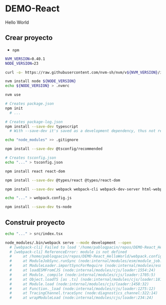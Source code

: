 # DEMO-React

Hello World


## Crear proyecto

<!-- 
- ~~`pnpm`~~
```sh
npm install pnpm -g
pnpm install
```
 -->


-  `npm`

```sh
NVM_VERSION=0.40.1
NODE_VERSION=23

curl -o- https://raw.githubusercontent.com/nvm-sh/nvm/v${NVM_VERSION}/install.sh | bash

nvm install node ${NODE_VERSION}
echo ${NODE_VERSION} > .nvmrc

nvm use
```

<!-- ```bash
npx create-react-app hello-world --template typescript | yes

mv hello-world/* .
rmdir hello-world

# Si aparece el error: Could not resolve dependency: peer react@"^18.0.0" from @testing-library/react@13.4.0
npm install react@18 react-dom@18

# npm start
# NO ME ESTÁ GUSTANDO EL TEMA
``` -->

```sh
# Creates package.json
npm init
  # ...

# Creates package-log.json
npm install --save-dev typescript
  # With --save-dev it's saved as a development dependency, thus not required for the production build of the app

echo "node_modules" >> .gitignore
```

```sh
npm install --save-dev @tsconfig/recommended

# Creates tsconfig.json
echo "..." > tsconfig.json

npm install react react-dom

npm install --save-dev @types/react @types/react-dom
```

```sh
npm install --save-dev webpack webpack-cli webpack-dev-server html-webpack-plugin ts-loader

echo "..." > webpack.config.js

npm install --save-dev ts-node
```

## Construir proyecto

```sh
echo "..." > src/index.tsx
``` 

```sh
node_modules/.bin/webpack serve --mode development --open
  # [webpack-cli] Failed to load '/home/pabloqpacin/repos/DEMO-React_HelloWorld/webpack.config.ts' config
  # [webpack-cli] ReferenceError: module is not defined
  #     at /home/pabloqpacin/repos/DEMO-React_HelloWorld/webpack.config.ts:3:1
  #     at ModuleJobSync.runSync (node:internal/modules/esm/module_job:396:35)
  #     at ModuleLoader.importSyncForRequire (node:internal/modules/esm/loader:366:47)
  #     at loadESMFromCJS (node:internal/modules/cjs/loader:1554:24)
  #     at Module._compile (node:internal/modules/cjs/loader:1705:5)
  #     at Object.loadTS [as .ts] (node:internal/modules/cjs/loader:1815:10)
  #     at Module.load (node:internal/modules/cjs/loader:1458:32)
  #     at Function._load (node:internal/modules/cjs/loader:1275:12)
  #     at TracingChannel.traceSync (node:diagnostics_channel:322:14)
  #     at wrapModuleLoad (node:internal/modules/cjs/loader:234:24)
```



